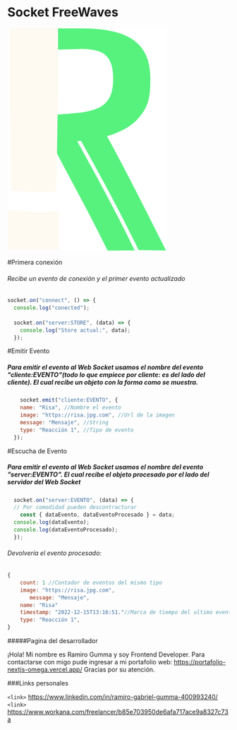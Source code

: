 # Socket FreeWaves

![](./src/public/logo.png)


#Primera conexión 
###### Recibe  un evento de conexión y el primer evento actualizado
```javascript
socket.on("connect", () => {
  console.log("conected");

  socket.on("server:STORE", (data) => {
    console.log("Store actual:", data); 
  });
```

#Emitir Evento
##### Para emitir el evento al Web Socket usamos el nombre del evento "cliente:EVENTO"(todo lo que empiece por cliente: es del lado del cliente). El cual recibe un objeto con la forma como se muestra.
```javascript
	socket.emit("cliente:EVENTO", {
    name: "Risa", //Nombre el evento
    image: "https://risa.jpg.com", //Url de la imagen
    message: "Mensaje", //String
    type: "Reacción 1", //Tipo de evento
  });
```

#Escucha de Evento
##### Para emitir el evento al Web Socket usamos el nombre del evento "server:EVENTO".  El cual recibe el objeto procesado por el lado del servidor del Web Socket 
```javascript
  socket.on("server:EVENTO", (data) => {
  // Por comodidad pueden descontracturar 
    const { dataEvento, dataEventoProcesado } = data;
  console.log(dataEvento);
  console.log(dataEventoProcesado);
  });
```
###### Devolvería el evento procesado: 
```javascript
{  
	count: 1 //Contador de eventos del mismo tipo
	image: "https://risa.jpg.com", 
       message: "Mensaje", 
	name: "Risa"
	timestamp: "2022-12-15T13:16:51."//Marca de tiempo del ultimo evento del mismo tipo
    type: "Reacción 1", 
}
```
#####Pagina del desarrollador

¡Hola! Mi nombre es Ramiro Gumma y soy Frontend Developer. Para contactarse con migo pude ingresar a mi portafolio web:
https://portafolio-nextjs-omega.vercel.app/
Gracias por su atención.

###Links personales

`<link>` <https://www.linkedin.com/in/ramiro-gabriel-gumma-400993240/>
`<link>` <https://www.workana.com/freelancer/b85e703950de6afa717ace9a8327c73a>
